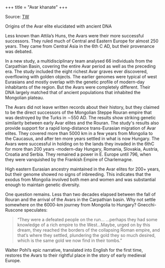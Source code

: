 +++
title = "Avar khanate"
+++

Source: [TW](https://rattibha.com/thread/1510476770629275649?lang=en)

Origins of the Avar elite elucidated with ancient DNA

Less known than Attila’s Huns, the Avars were their more successful successors. They ruled much of Central and Eastern Europe for almost 250 years. They came from Central Asia in the 6th C AD, but their provenance was debated. 

In a new study, a multidisciplinary team analysed 66 individuals from the Carpathian Basin, covering the entire Avar period as well as the preceding era. The study included the eight richest Avar graves ever discovered, overflowing with golden objects. The earlier genomes were typical of west Eurasians and mostly overlap with the genetic profile of modern-day inhabitants of the region. But the Avars were completely different. Their DNA largely matched that of ancient populations that inhabited the Mongolian plateau.

The Avars did not leave written records about their history, but they claimed to be the direct successors of the Mongolian Steppe Rouran empire that was destroyed by the Turks in ∼550 AD. The results show striking genetic similarity between early Avar elites and the Rouran. The study's results also provide support for a rapid long-distance trans-Eurasian migration of Avar elites. They covered more than 5000 km in a few years from Mongolia to the Caucasus, and after ten more years settled in what is now Hungary. The Avars were successful in holding on to the lands they invaded in the 6thC for more than 200 years -modern-day Hungary, Romania, Slovakia, Austria, Croatia and Serbia. They remained a power in E. Europe until 796, when they were vanquished by the Frankish Empire of Charlemagne. 

High eastern Eurasian ancestry maintained in the Avar elites for 200+ years, but their genome showed no signs of inbreeding. This indicates that the exodus from Mongolia involved both men and women and was substantial enough to maintain genetic diversity.

One question remains. Less than two decades elapsed between the fall of Rouran and the arrival of the Avars in the Carpathian basin. Why not settle somewhere on the 6000-km journey from Mongolia to Hungary? Gnecchi-Ruscone speculates:

> “They were a defeated people on the run... ...perhaps they had some knowledge of a rich empire to the West...Maybe, urged on by this dream, they reached the borders of the collapsing Roman empire, and that’s where they settled, plundering the gold they so much desired, which is the same gold we now find in their tombs.”



Walter Pohl’s epic narrative, translated into English for the first time, restores the Avars to their rightful place in the story of early medieval Europe.